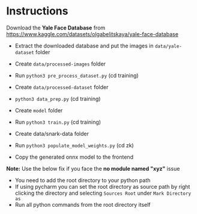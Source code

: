 # Instructions

Download the **Yale Face Database** from https://www.kaggle.com/datasets/olgabelitskaya/yale-face-database

- Extract the downloaded database and put the images in `data/yale-dataset` folder

- Create `data/processed-images` folder

- Run `python3 pre_process_dataset.py` (cd training)

- Create `data/processed-dataset` folder

- `python3 data_prep.py` (cd training)

- Create `model` folder

- Run `python3 train.py` (cd training)

- Create data/snark-data folder

- Run `python3 populate_model_weights.py` (cd zk)

- Copy the generated onnx model to the frontend

**Note:**
Use the below fix if you face the **no module named "xyz"** issue

* You need to add the root directory to your python path
* If using pycharm you can set the root directory as source path by right clicking the directory and selecting `Sources Root` under `Mark Directory as` 
* Run all python commands from the root directory itself
